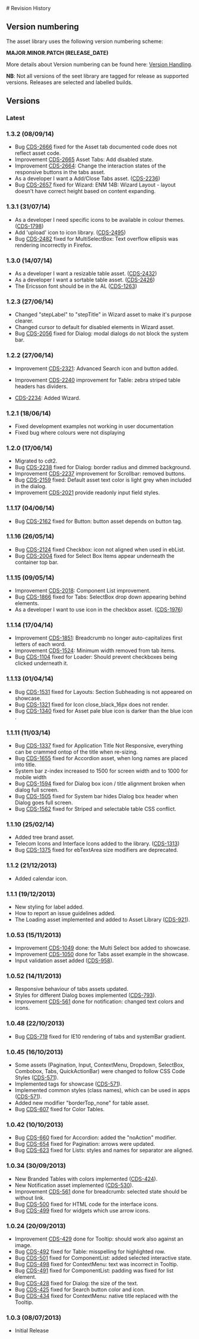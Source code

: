 <head>
   <title>Revision History</title>
</head>
# Revision History

## Version numbering

The asset library uses the following version numbering scheme:

**MAJOR.MINOR.PATCH (RELEASE_DATE)**

More details about Version numbering can be found here:
[Version Handling](../../uisdk/latest/versionHandling.html).

**NB**: Not all versions of the seet library are tagged for release as supported versions.
Releases are selected and labelled builds.

## Versions

### **Latest**

### **1.3.2 (08/09/14)**                                                                                                                                        
* Bug [CDS-2666](http://jira-oss.lmera.ericsson.se/browse/CDS-2666) fixed for the Asset tab documented code does not reflect asset code.
* Improvement [CDS-2665](http://jira-oss.lmera.ericsson.se/browse/CDS-2665) Asset Tabs: Add disabled state.
* Improvement [CDS-2664](http://jira-oss.lmera.ericsson.se/browse/CDS-2664): Change the interaction states of the responsive buttons in the tabs asset.
* As a developer I want a Add/Close Tabs asset. ([CDS-2236](http://jira-oss.lmera.ericsson.se/browse/CDS-2236))
* Bug [CDS-2657](http://jira-oss.lmera.ericsson.se/browse/CDS-2657) fixed for Wizard: ENM 14B: Wizard Layout - layout doesn't have correct height based on content expanding.

### **1.3.1 (31/07/14)**

* As a developer I need specific icons to be available in colour themes. ([CDS-1798](http://jira-oss.lmera.ericsson.se/browse/CDS-1798))
* Add 'upload' icon to icon library. ([CDS-2495](http://jira-oss.lmera.ericsson.se/browse/CDS-2495))
* Bug [CDS-2482](http://jira-oss.lmera.ericsson.se/browse/CDS-2482) fixed for MultiSelectBox: Text overflow ellipsis was rendering incorrectly in Firefox.

### **1.3.0 (14/07/14)**

* As a developer I want a resizable table asset. ([CDS-2432](http://jira-oss.lmera.ericsson.se/browse/CDS-2432))
* As a developer I want a sortable table asset. ([CDS-2426](http://jira-oss.lmera.ericsson.se/browse/CDS-2426))
* The Ericsson font should be in the AL ([CDS-1263](http://jira-oss.lmera.ericsson.se/browse/CDS-1263))

### **1.2.3 (27/06/14)**
* Changed "stepLabel" to "stepTitle" in Wizard asset to make it's purpose clearer.
* Changed cursor to default for disabled elements in Wizard asset.
* Bug [CDS-2056](http://jira-oss.lmera.ericsson.se/browse/CDS-2056) fixed for Dialog: modal dialogs do not block the system bar.

### **1.2.2 (27/06/14)**
* Improvement [CDS-2321](http://jira-oss.lmera.ericsson.se/browse/CDS-2321): Advanced Search icon and button added.
* Improvement [CDS-2240](http://jira-oss.lmera.ericsson.se/browse/CDS-2240) improvement for Table: zebra striped table headers has dividers.

* [CDS-2234](http://jira-oss.lmera.ericsson.se/browse/CDS-2234): Added Wizard.

### **1.2.1 (18/06/14)**

* Fixed development examples not working in user documentation
* Fixed bug where colours were not displaying

### **1.2.0 (17/06/14)**

* Migrated to cdt2.
* Bug [CDS-2238](http://jira-oss.lmera.ericsson.se/browse/CDS-2238) fixed for Dialog: border radius and dimmed background.
* Improvement [CDS-2237](http://jira-oss.lmera.ericsson.se/browse/CDS-2237) improvement for Scrollbar: removed buttons.
* Bug [CDS-2159](http://jira-oss.lmera.ericsson.se/browse/CDS-2159) fixed: Default asset text color is light grey when included in the dialog.
* Improvement <a href="${jira_link}CDS-2021">CDS-2021</a> provide readonly input field styles.

### **1.1.17 (04/06/14)**

* Bug [CDS-2162](http://jira-oss.lmera.ericsson.se/browse/CDS-2162) fixed for Button: button asset depends on button tag.

### **1.1.16 (26/05/14)**

* Bug [CDS-2124](http://jira-oss.lmera.ericsson.se/browse/CDS-2124) fixed Checkbox: icon not aligned when used in ebList.
* Bug [CDS-2004](http://jira-oss.lmera.ericsson.se/browse/CDS-2004) fixed for Select Box Items appear underneath the container top bar.

### **1.1.15 (09/05/14)**

* Improvement [CDS-2018](http://jira-oss.lmera.ericsson.se/browse/CDS-2018): Component List improvement.
* Bug [CDS-1866](http://jira-oss.lmera.ericsson.se/browse/CDS-1866) fixed for Tabs: SelectBox drop down appearing behind elements.
* As a developer I want to use icon in the checkbox asset. ([CDS-1976](http://jira-oss.lmera.ericsson.se/browse/CDS-1976))

### **1.1.14 (17/04/14)**

* Improvement [CDS-1851](http://jira-oss.lmera.ericsson.se/browse/CDS-1851): Breadcrumb no longer auto-capitalizes first letters of each word.
* Improvement [CDS-1524](http://jira-oss.lmera.ericsson.se/browse/CDS-1524): Minimum width removed from tab items.
* Bug [CDS-1104](http://jira-oss.lmera.ericsson.se/browse/CDS-1104) fixed for Loader: Should prevent checkboxes being clicked underneath it.

### **1.1.13 (01/04/14)**

* Bug [CDS-1531](http://jira-oss.lmera.ericsson.se/browse/CDS-1531) fixed for Layouts: Section Subheading is not appeared on showcase.
* Bug [CDS-1321](http://jira-oss.lmera.ericsson.se/browse/CDS-1321) fixed for Icon close_black_16px does not render.
* Bug [CDS-1340](http://jira-oss.lmera.ericsson.se/browse/CDS-1340) fixed for Asset pale blue icon is darker than the blue icon .

### **1.1.11 (11/03/14)**

* Bug [CDS-1337](http://jira-oss.lmera.ericsson.se/browse/CDS-1337) fixed for Application Title Not Responsive, everything can be crammed ontop of the title when re-sizing.
* Bug [CDS-1655](http://jira-oss.lmera.ericsson.se/browse/CDS-1655) fixed for Accordion asset, when long names are placed into title.
* System bar z-index increased to 1500 for screen width and to 1000 for mobile width
* Bug [CDS-1594](http://jira-oss.lmera.ericsson.se/browse/CDS-1594) fixed for Dialog box icon / title alignment broken when dialog full screen.
* Bug [CDS-1505](http://jira-oss.lmera.ericsson.se/browse/CDS-1505) fixed for System bar hides Dialog box header when Dialog goes full screen.
* Bug [CDS-1562](http://jira-oss.lmera.ericsson.se/browse/CDS-1562) fixed for Striped and selectable table CSS conflict.

### **1.1.10 (25/02/14)**

* Added tree brand asset.
* Telecom Icons and Interface Icons added to the library. ([CDS-1313](http://jira-oss.lmera.ericsson.se/browse/CDS-1313))
* Bug [CDS-1375](http://jira-oss.lmera.ericsson.se/browse/CDS-1375) fixed for ebTextArea size modifiers are deprecated.

### **1.1.2 (21/12/2013)**

* Added calendar icon.

### **1.1.1 (19/12/2013)**

* New styling for label added.
* How to report an issue guidelines added.
* The Loading asset implemented and added to Asset Library ([CDS-921](http://jira-oss.lmera.ericsson.se/browse/CDS-921)).

### **1.0.53 (15/11/2013)**

* Improvement [CDS-1049](http://jira-oss.lmera.ericsson.se/browse/CDS-1049) done: the Multi Select box added to showcase.
* Improvement [CDS-1050](http://jira-oss.lmera.ericsson.se/browse/CDS-1050) done for Tabs asset example in the showcase.
* Input validation asset added ([CDS-958](http://jira-oss.lmera.ericsson.se/browse/CDS-958)).

### **1.0.52 (14/11/2013)**

* Responsive behaviour of tabs assets updated.
* Styles for different Dialog boxes implemented ([CDS-793](http://jira-oss.lmera.ericsson.se/browse/CDS-793)).
* Improvement [CDS-561](http://jira-oss.lmera.ericsson.se/browse/CDS-561) done for notification: changed text colors and icons.

### **1.0.48 (22/10/2013)**

* Bug [CDS-719](http://jira-oss.lmera.ericsson.se/browse/CDS-719) fixed for IE10 rendering of tabs and systemBar gradient.

### **1.0.45 (16/10/2013)**

* Some assets (Pagination, Input, ContextMenu, Dropdown, SelectBox, Combobox, Tabs, QuickActionBar) were
changed to follow CSS Code Styles ([CDS-571](http://jira-oss.lmera.ericsson.se/browse/CDS-571)).
* Implemented tags for showcase ([CDS-571](http://jira-oss.lmera.ericsson.se/browse/CDS-571)).
* Implemented common styles (class names), which can be used in apps ([CDS-571](http://jira-oss.lmera.ericsson.se/browse/CDS-571)).
* Added new modifier "borderTop_none" for table asset.
* Bug [CDS-607](http://jira-oss.lmera.ericsson.se/browse/CDS-607) fixed for Color Tables.

### **1.0.42 (10/10/2013)**

* Bug [CDS-660](http://jira-oss.lmera.ericsson.se/browse/CDS-660) fixed for Accordion: added the "noAction" modifier.
* Bug [CDS-654](http://jira-oss.lmera.ericsson.se/browse/CDS-654) fixed for Pagination: arrows were updated.
* Bug [CDS-623](http://jira-oss.lmera.ericsson.se/browse/CDS-623) fixed for Lists: styles and names for separator are aligned.

### **1.0.34 (30/09/2013)**

* New Branded Tables with colors implemented ([CDS-424](http://jira-oss.lmera.ericsson.se/browse/CDS-424)).
* New Notification asset implemented ([CDS-530](http://jira-oss.lmera.ericsson.se/browse/CDS-530)).
* Improvement [CDS-561](http://jira-oss.lmera.ericsson.se/browse/CDS-561) done for breadcrumb: selected state should be without link.
* Bug [CDS-500](http://jira-oss.lmera.ericsson.se/browse/CDS-500) fixed for HTML code for the interface icons.
* Bug [CDS-499](http://jira-oss.lmera.ericsson.se/browse/CDS-499) fixed for widgets which use arrow icons.

### **1.0.24 (20/09/2013)**

* Improvement [CDS-429](http://jira-oss.lmera.ericsson.se/browse/CDS-429) done for Tooltip: should work also against an image.
* Bug [CDS-492](http://jira-oss.lmera.ericsson.se/browse/CDS-492) fixed for Table: misspelling for highlighted row.
* Bug [CDS-501](http://jira-oss.lmera.ericsson.se/browse/CDS-501) fixed for ComponentList: added selected interactive state.
* Bug [CDS-498](http://jira-oss.lmera.ericsson.se/browse/CDS-498) fixed for ContextMenu: text was incorrect in Tooltip.
* Bug [CDS-491](http://jira-oss.lmera.ericsson.se/browse/CDS-491) fixed for ComponentList: padding was fixed for list element.
* Bug [CDS-428](http://jira-oss.lmera.ericsson.se/browse/CDS-428) fixed for Dialog: the size of the text.
* Bug [CDS-425](http://jira-oss.lmera.ericsson.se/browse/CDS-425) fixed for Search button color and icon.
* Bug [CDS-434](http://jira-oss.lmera.ericsson.se/browse/CDS-434) fixed for ContextMenu: native title replaced with the Tooltip.

### **1.0.3 (08/07/2013)**

* Initial Release
